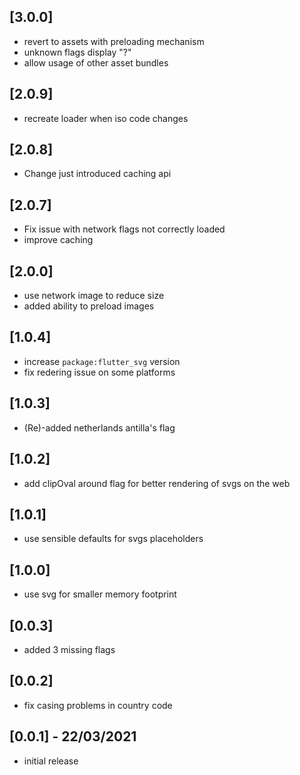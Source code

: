 ## [3.0.0]

* revert to assets with preloading mechanism
* unknown flags display "?"
* allow usage of other asset bundles

## [2.0.9]
* recreate loader when iso code changes

## [2.0.8]
* Change just introduced caching api

## [2.0.7]
* Fix issue with network flags not correctly loaded
* improve caching

## [2.0.0]

* use network image to reduce size
* added ability to preload images

## [1.0.4]

* increase `package:flutter_svg` version
* fix redering issue on some platforms

## [1.0.3]

* (Re)-added netherlands antilla's flag

## [1.0.2]

* add clipOval around flag for better rendering of svgs on the web

## [1.0.1]

* use sensible defaults for svgs placeholders

## [1.0.0]

* use svg for smaller memory footprint

## [0.0.3]

* added 3 missing flags

## [0.0.2]

* fix casing problems in country code

## [0.0.1] - 22/03/2021

* initial release
